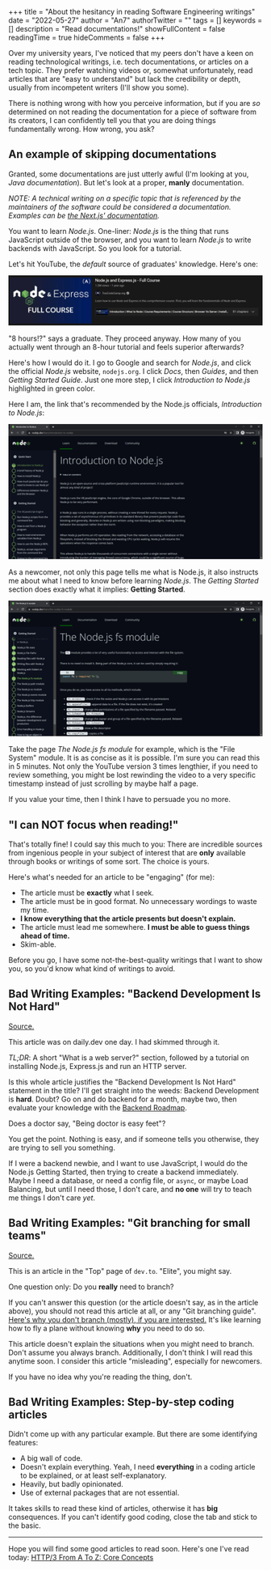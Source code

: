 +++
title = "About the hesitancy in reading Software Engineering writings"
date = "2022-05-27"
author = "An7"
authorTwitter = ""
tags = []
keywords = []
description = "Read documentations!"
showFullContent = false
readingTime = true
hideComments = false
+++

Over my university years, I've noticed that my peers don't have a keen on
reading technological writings, i.e. tech documentations, or articles on a tech
topic. They prefer watching videos or, somewhat unfortunately, read articles
that are "easy to understand" but lack the credibility or depth, usually from
incompetent writers (I'll show you some).

There is nothing wrong with how you perceive information, but if you are _so_
determined on not reading the documentation for a piece of software from its
creators, I can confidently tell you that you are doing things fundamentally
wrong. How wrong, you ask?

## An example of skipping documentations

Granted, some documentations are just utterly awful (I'm looking at you, _Java
documentation_). But let's look at a proper, **manly** documentation.

_NOTE: A technical writing on a specific topic that is referenced by the
maintainers of the software could be considered a documentation. Examples can be
[the Next.js' documentation](https://nextjs.org/docs/getting-started)._

You want to learn _Node.js_. One-liner: _Node.js_ is the thing that runs
JavaScript outside of the browser, and you want to learn _Node.js_ to write
backends with JavaScript. So you look for a tutorial.

Let's hit YouTube, the _default_ source of graduates' knowledge. Here's one:

![](idnbo6lug.png)

"8 hours!?" says a graduate. They proceed anyway. How many of you actually went
through an 8-hour tutorial and feels superior afterwards?

Here's how I would do it. I go to Google and search for _Node.js_, and click the
official _Node.js_ website, `nodejs.org`. I click _Docs_, then _Guides_, and
then _Getting Started Guide_. Just one more step, I click _Introduction to
Node.js_ highlighted in green color.

Here I am, the link that's recommended by the Node.js officials, _Introduction
to Node.js_:

![](g6zly4qwc.png)

As a newcomer, not only this page tells me what is Node.js, it also instructs me
about what I need to know before learning _Node.js_. The _Getting Started_
section does exactly what it implies: **Getting Started**.

![](mszm-arlu.png)

Take the page _The Node.js fs module_ for example, which is the "File System"
module. It is as concise as it is possible. I'm sure you can read this in 5
minutes. Not only the YouTube version 3 times lengthier, if you need to review
something, you might be lost rewinding the video to a very specific timestamp
instead of just scrolling by maybe half a page.

If you value your time, then I think I have to persuade you no more.

## "I can NOT focus when reading!"

That's totally fine! I could say this much to you: There are incredible sources
from ingenious people in your subject of interest that are **only** available
through books or writings of some sort. The choice is yours.

Here's what's needed for an article to be "engaging" (for me):

- The article must be **exactly** what I seek.
- The article must be in good format. No unnecessary wordings to waste my time.
- **I know everything that the article presents but doesn't explain.**
- The article must lead me somewhere. **I must be able to guess things ahead of
  time.**
- Skim-able.

Before you go, I have some not-the-best-quality writings that I want to show
you, so you'd know what kind of writings to avoid.

## Bad Writing Examples: "Backend Development Is Not Hard"

[Source.](https://mudit.hashnode.dev/backend-development-is-not-hard)

This article was on daily.dev one day. I had skimmed through it.

_TL;DR_: A short "What is a web server?" section, followed by a tutorial on
installing Node.js, Express.js and run an HTTP server.

Is this whole article justifies the "Backend Development Is Not Hard" statement
in the title? I'll get straight into the weeds: Backend Development is **hard**.
Doubt? Go on and do backend for a month, maybe two, then evaluate your knowledge
with the [Backend Roadmap](https://roadmap.sh/backend).

Does a doctor say, "Being doctor is easy feet"?

You get the point. Nothing is easy, and if someone tells you otherwise, they are
trying to sell you something.

If I were a backend newbie, and I want to use JavaScript, I would do the Node.js
Getting Started, then trying to create a backend immediately. Maybe I need a
database, or need a config file, or `async`, or maybe Load Balancing, but until
I need those, I don't care, and **no one** will try to teach me things I don't
care _yet_.

## Bad Writing Examples: "Git branching for small teams"

[Source.](https://www.smashingmagazine.com/2021/08/http3-core-concepts-part1/)

This is an article in the "Top" page of `dev.to`. "Elite", you might say.

One question only: Do you **really** need to branch?

If you can't answer this question (or the article doesn't say, as in the article
above), you should not read this article at all, or any "Git branching guide".
[Here's why you don't branch (mostly), if you are interested.](https://www.smashingmagazine.com/2021/08/http3-core-concepts-part1/) It's like
learning how to fly a plane without knowing **why** you need to do so.

This article doesn't explain the situations when you might need to branch. Don't
assume you always branch. Additionally, I don't think I will read this anytime
soon. I consider this article "misleading", especially for newcomers.

If you have no idea why you're reading the thing, don't.

## Bad Writing Examples: Step-by-step coding articles

Didn't come up with any particular example. But there are some identifying
features:

- A big wall of code.
- Doesn't explain everything. Yeah, I need **everything** in a coding article to
  be explained, or at least self-explanatory.
- Heavily, but badly opinionated.
- Use of external packages that are not essential.

It takes skills to read these kind of articles, otherwise it has **big**
consequences. If you can't identify good coding, close the tab and stick to the
basic.

---

Hope you will find some good articles to read soon. Here's one I've read today:
[HTTP/3 From A To Z: Core Concepts](https://www.smashingmagazine.com/2021/08/http3-core-concepts-part1/)
